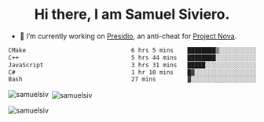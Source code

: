 <h1 align="center">Hi there, I am Samuel Siviero.</h1>

- 🔭 I’m currently working on [Presidio](https://presidio.ac), an anti-cheat for [Project Nova](https://discord.gg/novafn).

<!--START_SECTION:waka-->

```txt
CMake                              6 hrs 5 mins    ████████▒░░░░░░░░░░░░░░░░   33.64 %
C++                                5 hrs 44 mins   ████████░░░░░░░░░░░░░░░░░   31.68 %
JavaScript                         3 hrs 31 mins   █████░░░░░░░░░░░░░░░░░░░░   19.50 %
C#                                 1 hr 10 mins    █▓░░░░░░░░░░░░░░░░░░░░░░░   06.51 %
Bash                               27 mins         ▓░░░░░░░░░░░░░░░░░░░░░░░░   02.52 %
```

<!--END_SECTION:waka-->

<p><img align="left" src="https://github-readme-stats.vercel.app/api/top-langs?username=samuelsiv&show_icons=true&locale=en&layout=compact&theme=radical" alt="samuelsiv" /></p>

<p>&nbsp;<img align="center" src="https://github-readme-stats.vercel.app/api?username=samuelsiv&show_icons=true&locale=en&theme=radical" alt="samuelsiv" /></p>
<p align="left"> <img src="https://komarev.com/ghpvc/?username=samuelsiv&label=Profile%20views&color=0e75b6&style=flat" alt="samuelsiv" /> </p>
